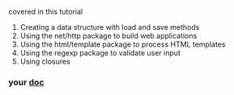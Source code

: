 covered in this tutorial
1. Creating a data structure with load and save methods
2. Using the net/http package to build web applications
3. Using the html/template package to process HTML templates
4. Using the regexp package to validate user input
5. Using closures
### your <a href="https://go.dev/doc/articles/wiki/">doc</a>
